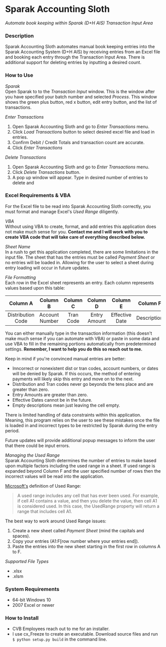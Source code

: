 # Sparak Accounting Sloth
*Automate book keeping within Sparak (D+H AIS) Transaction Input Area*

### Description
Sparak Accounting Sloth automates manual book keeping entries into the Sparak Accounting System (D+H AIS)
by receiving entries from an Excel file and booking each entry through the Transaction Input Area.
There is additional support for deleting entries by inputting a desired count.

### How to Use
*Sparak*   
Open Sparak to to the *Transaction Input* window. This is the window after you have specified your batch number 
and selected *Process*. This window shows the green plus button, red x button, edit entry button, and the list of transactions.


*Enter Transactions*   
1. Open Sparak Accounting Sloth and go to *Enter Transactions* menu.  
2. Click *Load Transactions* button to select desired excel file and load in entries.  
3. Confirm Debit / Credit Totals and transaction count are accurate.  
4. Click *Enter Transactions*  



*Delete Transactions*  
1. Open Sparak Accounting Sloth and go to *Enter Transactions* menu.  
2. Click *Delete Transactions* button.  
3. A pop up window will appear. Type in desired number of entries to delete and   



### Excel Requirements & VBA
For the Excel file to be read into Sparak Accounting Sloth correctly, you must format and manage Excel's *Used Range* diligently. 

*VBA*  
Without using VBA to create, format, and add entries this application does not make much sense for you. **Contact me and I will work with you to create VBA code that will take care of everything described below.**  

*Sheet Name*  
In a rush to get this application completed, there are some limitations in the input file. The sheet that has the entries must be 
called *Payment Sheet* or no entries will be loaded in. Allowing for the user to select a sheet during entry loading will occur in 
future updates. 
 
 
*File Formatting*  
Each row in the Excel sheet represents an entry. Each column represents values based upon this table:

| Column A      | Column B      | Column C      | Column D      | Column E      | Column F      |
|:-------------:|:-------------:|:-------------:|:-------------:|:-------------:|:-------------:|
| Distribution Code | Account Number | Tran Code | Entry Amount | Effective Date | Description |

You can either manually type in the transaction information (this doesn't make much sense if you can automate with VBA) or paste in some data and use VBA to fill in the remaining portions automatically from predetermined settings. **Remember, I want to help you do this so reach out to me.**

Keep in mind if you're convinced manual entries are better:
* Inncorrect or nonexistent dist or tran codes, account numbers, or dates will be denied by Sparak. If this occurs, the method of entering payments will likely skip this entry and move on to the next.
* Distribution and Tran codes never go beyonds the tens place and are greater than zero.
* Entry Amounts are greater than zero.
* Effective Dates cannot be in the future.
* Empty descriptions mean just leaving the cell empty.

There is limited handling of data constraints within this application. Meaning, this program relies on the user to see these mistakes once the file is 
loaded in and incorrect types to be restricted by Sparak during the entry period.   

Future updates will provide additional popup messages to inform the user that there could be input errors.
 
 
*Managing the Used Range*  
Sparak Accounting Sloth determines the number of entries to make based upon multiple factors including the used range in a sheet. If used range is expanded beyond Column F and the user specified number of rows then the incorrect values will be read into the application.    

[Microsoft's](https://msdn.microsoft.com/en-us/library/microsoft.office.tools.excel.worksheet.usedrange.aspx?cs-save-lang=1&cs-lang=vb#code-snippet-1)
definition of Used Range:
 > A used range includes any cell that has ever been used. For example, if cell A1 contains a value, and then you delete the value, then cell A1 is considered used. In this case, the UsedRange property will return a range that includes cell A1.

The best way to work around Used Range issues:   
1. Create a new sheet called *Payment Sheet* (mind the capitals and spaces).  
2. Copy your entries (A1:F[row number where your entries end]).  
3. Paste the entries into the new sheet starting in the first row in columns A to F.

*Supported File Types*
* .xlsx 
* .xlsm  

### System Requirements
* 64-bit Windows 10
* 2007 Excel or newer
 
### How to Install
* CVB Employees reach out to me for an installer.
* I use cx_Freeze to create an executable. Download source files and run ```$ python setup.py build``` in the command line.
